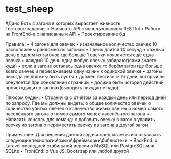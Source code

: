 # test_sheep
#Дано
Есть 4 загона в которых вырастает живность  
Тестовое задание:
•	Написать API с использованием RESTful
•	Работу на FrontEnd-e с написанным API
•	Проектирование бд

Правила:
•	4 загона для овечек
•	изначальное количество овечек 10 расположены рандомно по загонам 
•	1 день длится 10 секунд
•	каждый день в одном из загонов где больше 1 овечки появляется ещё одна овечка
•	каждый 10 день одну любую овечку забирают(сами знаете куда)
•	если в загоне осталась одна овечка то берём загон где больше всего овечек и пересаживаем одну из них к одинокой овечке
•	загоны никогда не должны быть пусты
•	должен вестись счёт дней, который не обнуляется при обновлении страницы
•	должна быть история действий происходящих в загонах(выводить никуда не надо)

Плюсом будем:
•	Страничка с отчётом за каждый день или период дней по запросу. Где мы должны видеть:
o	общее количество овечек 
o	количество убитых овечек 
o	количество живых овечек
o	номер самого населённого загона
o	номер самого менее населённого загона
•	Написать консоль для команд:
o	добавить овечку в загон
o	удалить овечку из загона
o	переместить овечку из загона в другой загон

Примечание:
Для решения данной задачи предлагается использовать следующие технологии\языки\фреймворки\библиотеки:
•	BackEnd:
o	Laravel последней стабильной версии
o	MySQL или PostgreSQL или SQLite
•	FrontEnd:
o	Vue JS, Bootstrap или любой другой
